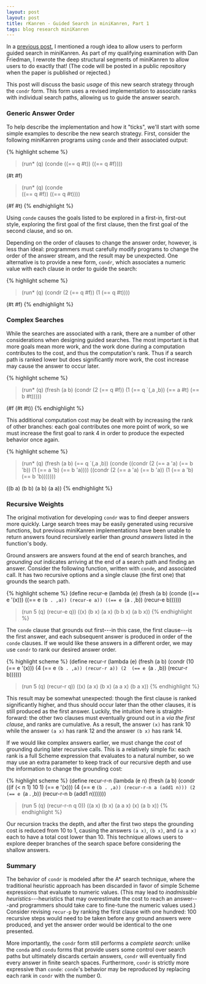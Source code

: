 ```yaml
---
layout: post
layout: post
title: rKanren - Guided Search in miniKanren, Part 1
tags: blog research miniKanren
---
```

In a [previous post](2013-01-09-cond-star.html), I mentioned a rough idea to
allow users to perform guided search in miniKanren. As part of my qualifying
examination with Dan Friedman, I rewrote the deep structural segments of
miniKanren to allow users to do exactly that! (The code will be posted in a
public repository when the paper is published or rejected.)

This post will discuss the basic *usage* of this new search strategy through
the `condr` form. This form uses a revised implementation to associate ranks
with individual search paths, allowing us to guide the answer search.

### Generic Answer Order ###

To help describe the implementation and how it "ticks", we'll start with
some simple examples to describe the new search strategy. First, consider
the following miniKanren programs using `conde` and their associated output:

{% highlight scheme %}
> (run* (q)
    (conde
      ((== q #t)) 
      ((== q #f))))

(#t #f)

> (run* (q)
    (conde   
      ((== q #f)) 
      ((== q #t))))

(#f #t)
{% endhighlight %}

Using `conde` causes the goals listed to be explored in a first-in,
first-out style, exploring the first goal of the first clause, then the
first goal of the second clause, and so on. 

Depending on the order of clauses to change the answer order, however, is
less than ideal: programmers must carefully modify programs to change the
order of the answer stream, and the result may be unexpected. One
alternative is to provide a new form, `condr`, which associates a numeric
value with each clause in order to guide the search:

{% highlight scheme %}
> (run* (q)
    (condr
      (2 (== q #f))
      (1 (== q #t))))

(#t #f)
{% endhighlight %}

### Complex Searches ###

While the searches are associated with a rank, there are a number of other
considerations when designing guided searches. The most important is that
more goals mean more work, and the work done during a computation
contributes to the cost, and thus the computation's rank. Thus if a search
path is ranked lower but does significantly more work, the cost increase may
cause the answer to occur later.

{% highlight scheme %}
> (run* (q)
    (fresh (a b)
      (condr
        (2 (== q #f))
        (1 (== q `(,a ,b))
           (== a #t)
           (== b #t)))))

(#f (#t #t))
{% endhighlight %}

This additional computation cost may be dealt with by increasing the rank of
other branches: each goal contributes one more point of work, so we
must increase the first goal to rank 4 in order to produce the expected
behavior once again.

{% highlight scheme %}
> (run* (q)
     (fresh (a b)
       (== q `(,a ,b))
       (conde
         ((condr
            (2 (== a 'a) (== b 'b))
            (1 (== a 'b) (== b 'a))))
         ((condr
            (2 (== a 'a) (== b 'a))
            (1 (== a 'b) (== b 'b)))))))

((b a) (b b) (a b) (a a))
{% endhighlight %}

### Recursive Weights ###

The original motivation for developing `condr` was to find deeper answers
more quickly. Large search trees may be easily generated using recursive
functions, but previous miniKanren implementations have been unable to
return answers found recursively earlier than *ground answers* listed
in the function's body.

Ground answers are answers found at the end of search branches, and
*grounding out* indicates arriving at the end of a search path and
finding an answer. Consider the following function, written with `conde`,
and associated call. It has two recursive options and a single clause (the
first one) that grounds the search path.

{% highlight scheme %}
(define recur-e
  (lambda (e)
    (fresh (a b)
      (conde
        ((== e '(x)))
        ((== e `(b . ,a)) (recur-e a))
        ((== e `(a . ,b)) (recur-e b))))))

> (run 5 (q) (recur-e q))
((x) (b x) (a x) (b b x) (a b x))
{% endhighlight %}

The `conde` clause that grounds out first---in this case, the first clause---is
the first answer, and each subsequent answer is produced in order of the
`conde` clauses. If we would like these answers in a different order, we may
use `condr` to rank our desired answer order.

{% highlight scheme %}
(define recur-r
  (lambda (e)
    (fresh (a b)
      (condr
        (10 (== e '(x)))
        (4  (== e `(b . ,a)) (recur-r a))
        (2  (== e `(a . ,b)) (recur-r b))))))

> (run 5 (q) (recur-r q))
((x) (a x) (b x) (a a x) (b a x))
{% endhighlight %}

This result may be somewhat unexpected: though the first clause is ranked
significantly higher, and thus should occur later than the other clauses, it is
still produced as the first answer. Luckily, the intuition here is
straight-forward: the other two clauses must eventually ground out in a
*via the first clause*, and ranks are cumulative. As a result, the
answer `(x)` has rank 10 while the answer `(a x)` has rank 12 and the answer
`(b x)` has rank 14.

If we would like complex answers earlier, we must change the *cost* of
grounding during later recursive calls. This is a relatively simple fix: each
rank is a full Scheme expression that evaluates to a natural number, so we may
use an extra parameter to keep track of our recursive depth and use the
information to change the grounding cost:

{% highlight scheme %}
(define recur-r-n
  (lambda (e n)
    (fresh (a b)
      (condr
        ((if (< n 1) 10 1)
         (== e '(x)))
        (4 (== e `(b . ,a))
           (recur-r-n a (add1 n)))
        (2 (== e `(a . ,b))
           (recur-r-n b (add1 n)))))))

> (run 5 (q) (recur-r-n q 0))
((a x) (b x) (a a x) (x) (a b x))
{% endhighlight %}

Our recursion tracks the depth, and after the first two steps the grounding cost
is reduced from 10 to 1, causing the answers `(a x)`, `(b x)`, and `(a a x)`
each to have a total cost lower than 10.  This technique allows users to
explore deeper branches of the search space before considering the shallow
answers.

### Summary ###

The behavior of `condr` is modeled after the A* search technique, where the
traditional heuristic approach has been discarded in favor of simple Scheme
expressions that evaluate to numeric values. (This may lead to
*inadmissible heuristics*---heuristics that may overestimate the cost
to reach an answer---and programmers should take care to fine-tune the
numeric values used.) Consider revising `recur-p` by ranking the first
clause with one hundred: 100 recursive steps would need to be taken before
any ground answers were produced, and yet the answer order would be
identical to the one presented.

More importantly, the `condr` form still performs a *complete search*:
unlike the `conda` and `condu` forms that provide users some control over
search paths but ultimately discards certain answers, `condr` will eventually
find every answer in finite search spaces. Furthermore, `condr` is strictly
more expressive than `conde`: `conde`'s behavior may be reproduced by
replacing each rank in `condr` with the number 0.

